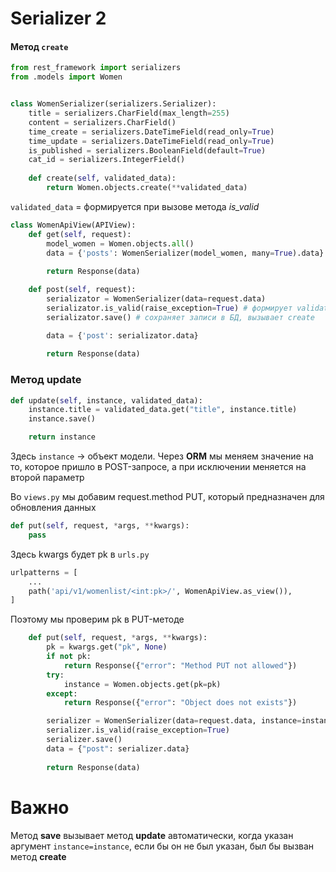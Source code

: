 # Serializer 2

#### Метод `create`

```python
from rest_framework import serializers
from .models import Women


class WomenSerializer(serializers.Serializer):
    title = serializers.CharField(max_length=255)
    content = serializers.CharField()
    time_create = serializers.DateTimeField(read_only=True)
    time_update = serializers.DateTimeField(read_only=True)
    is_published = serializers.BooleanField(default=True)
    cat_id = serializers.IntegerField()
    
    def create(self, validated_data):
        return Women.objects.create(**validated_data) 
```
`validated_data` = формируется при вызове метода *is_valid*

```python
class WomenApiView(APIView):
    def get(self, request): 
        model_women = Women.objects.all()
        data = {'posts': WomenSerializer(model_women, many=True).data}
        
        return Response(data)

    def post(self, request):
        serializator = WomenSerializer(data=request.data)
        serializator.is_valid(raise_exception=True) # формирует validated_data
        serializator.save() # сохраняет записи в БД, вызывает create

        data = {'post': serializator.data} 
        
        return Response(data)
```
### Метод update
```py
def update(self, instance, validated_data): 
    instance.title = validated_data.get("title", instance.title)
    instance.save()

    return instance
```
Здесь `instance` -> объект модели. Через **ORM** мы меняем значение на то, которое пришло в POST-запросе, а при исключении меняется на второй параметр
<br>

Во `views.py` мы добавим request.method PUT, который предназначен для обновления данных
```py
def put(self, request, *args, **kwargs):
    pass
```
Здесь kwargs будет pk в `urls.py`
```python
urlpatterns = [
    ...
    path('api/v1/womenlist/<int:pk>/', WomenApiView.as_view()),
]
```

Поэтому мы проверим pk в PUT-методе
```python
    def put(self, request, *args, **kwargs):
        pk = kwargs.get("pk", None)
        if not pk:
            return Response({"error": "Method PUT not allowed"})
        try:
            instance = Women.objects.get(pk=pk)
        except:
            return Response({"error": "Object does not exists"})

        serializer = WomenSerializer(data=request.data, instance=instance)
        serializer.is_valid(raise_exception=True)
        serializer.save()
        data = {"post": serializer.data}
        
        return Response(data)
```
# Важно
Метод **save** вызывает метод **update** автоматически, когда указан аргумент `instance=instance`, если бы он не был указан, был бы вызван метод **create**
